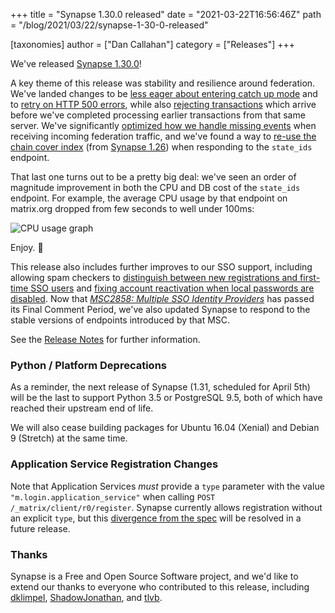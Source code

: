 +++
title = "Synapse 1.30.0 released"
date = "2021-03-22T16:56:46Z"
path = "/blog/2021/03/22/synapse-1-30-0-released"

[taxonomies]
author = ["Dan Callahan"]
category = ["Releases"]
+++

We've released [Synapse 1.30.0](https://github.com/matrix-org/synapse/releases/tag/v1.30.0)!

A key theme of this release was stability and resilience around federation. We've landed changes to be [less eager about entering catch up mode](https://github.com/matrix-org/synapse/pull/9561) and to [retry on HTTP 500 errors](https://github.com/matrix-org/synapse/pull/9567), while also [rejecting transactions](https://github.com/matrix-org/synapse/pull/9597) which arrive before we've completed processing earlier transactions from that same server. We've significantly [optimized how we handle missing events](https://github.com/matrix-org/synapse/pull/9601) when receiving incoming federation traffic, and we've found a way to [re-use the chain cover index](https://github.com/matrix-org/synapse/pull/9576) (from [Synapse 1.26](https://matrix.org/blog/2021/01/28/synapse-1-26-0-released)) when responding to the `state_ids` endpoint.

That last one turns out to be a pretty big deal: we've seen an order of magnitude improvement in both the CPU and DB cost of the `state_ids` endpoint. For example, the average CPU usage by that endpoint on matrix.org dropped from few seconds to well under 100ms:

![CPU usage graph](/blog/img/2021-03-22-synapse-1.30rc1-state_ids-cpu.png)

Enjoy. 🙂

This release also includes further improves to our SSO support, including allowing spam checkers to [distinguish between new registrations and first-time SSO users](https://github.com/matrix-org/synapse/pull/9626) and [fixing account reactivation when local passwords are disabled](https://github.com/matrix-org/synapse/pull/9587). Now that _[MSC2858: Multiple SSO Identity Providers](https://github.com/matrix-org/matrix-doc/pull/2858)_ has passed its Final Comment Period, we've also updated Synapse to respond to the stable versions of endpoints introduced by that MSC.

See the  [Release Notes](https://github.com/matrix-org/synapse/releases/tag/v1.30.0) for further information.

### Python / Platform Deprecations

As a reminder, the next release of Synapse (1.31, scheduled for April 5th) will be the last to support Python 3.5 or PostgreSQL 9.5, both of which have reached their upstream end of life.

We will also cease building packages for Ubuntu 16.04 (Xenial) and Debian 9 (Stretch) at the same time.

### Application Service Registration Changes

Note that Application Services _must_ provide a `type` parameter with the value `"m.login.application_service"` when calling `POST /_matrix/client/r0/register`. Synapse currently allows registration without an explicit `type`, but this [divergence from the spec](https://github.com/matrix-org/synapse/pull/9548) will be resolved in a future release.

### Thanks

Synapse is a Free and Open Source Software project, and we'd like to extend our thanks to everyone who contributed to this release, including [dklimpel](https://github.com/dklimpel), [ShadowJonathan](https://github.com/ShadowJonathan), and [tlvb](https://github.com/tlvb).
